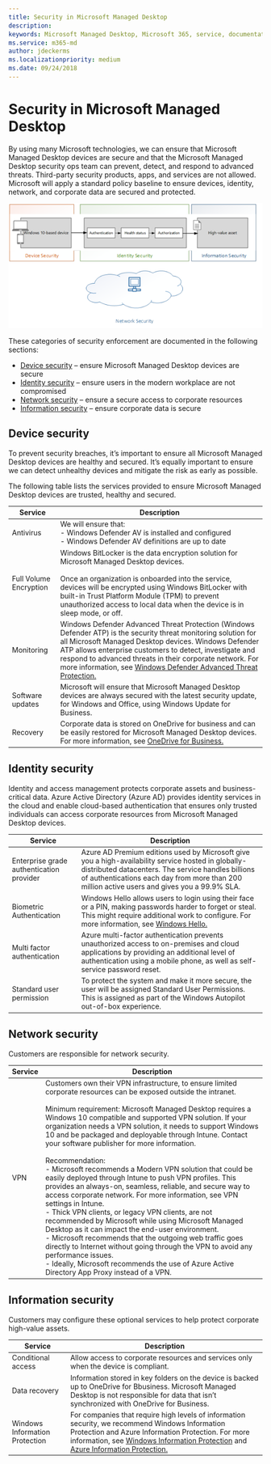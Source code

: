 ```yaml
---
title: Security in Microsoft Managed Desktop 
description:  
keywords: Microsoft Managed Desktop, Microsoft 365, service, documentation
ms.service: m365-md
author: jdeckerms
ms.localizationpriority: medium
ms.date: 09/24/2018
---
```


# Security in Microsoft Managed Desktop

<!--Security -->

By using many Microsoft technologies, we can ensure that Microsoft Managed Desktop devices are secure and that the Microsoft Managed Desktop security ops team can prevent, detect, and respond to advanced threats. Third-party security products, apps, and services are not allowed. Microsoft will apply a standard policy baseline to ensure devices, identity, network, and corporate data are secured and protected.

![Diagram of security components](images/security.png)

These categories of security enforcement are documented in the following sections:
- [Device security](#device-security) – ensure Microsoft Managed Desktop devices are secure
- [Identity security](#identity-security) – ensure users in the modern workplace are not compromised
- [Network security](#network-security) – ensure a secure access to corporate resources
- [Information security](#information-security) – ensure corporate data is secure

## Device security

To prevent security breaches, it’s important to ensure all Microsoft Managed Desktop devices are healthy and secured. It’s equally important to ensure we can detect unhealthy devices and mitigate the risk as early as possible.

The following table lists the services provided to ensure Microsoft Managed Desktop devices are trusted, healthy and secured.

Service | Description
--- | ---
Antivirus |	We will ensure that:<br>- Windows Defender AV is installed and configured<br>- Windows Defender AV definitions are up to date
Full Volume Encryption |	Windows BitLocker is the data encryption solution for Microsoft Managed Desktop devices.<br><br>Once an organization is onboarded into the service, devices will be encrypted using Windows BitLocker with built-in Trust Platform Module (TPM) to prevent unauthorized access to local data when the device is in sleep mode, or off. 
Monitoring |	Windows Defender Advanced Threat Protection (Windows Defender ATP) is the security threat monitoring solution for all Microsoft Managed Desktop devices. Windows Defender ATP allows enterprise customers to detect, investigate and respond to advanced threats in their corporate network. For more information, see [Windows Defender Advanced Threat Protection.](https://docs.microsoft.com/windows/threat-protection/windows-defender-atp/windows-defender-advanced-threat-protection) 
Software updates |	Microsoft will ensure that Microsoft Managed Desktop devices are always secured with the latest security update, for Windows and Office, using Windows Update for Business.
Recovery |	Corporate data is stored on OneDrive for business and can be easily restored for Microsoft Managed Desktop devices. For more information, see [OneDrive for Business.](https://support.office.com/article/Restore-a-previous-version-of-a-file-in-OneDrive-159cad6d-d76e-4981-88ef-de6e96c93893?ui=en-US&rs=en-US&ad=US) 



## Identity security

Identity and access management protects corporate assets and business-critical data. Azure Active Directory (Azure AD) provides identity services in the cloud and enable cloud-based authentication that ensures only trusted individuals can access corporate resources from Microsoft Managed Desktop devices.

Service | Description
--- | ---
Enterprise grade authentication provider |	Azure AD Premium editions used by Microsoft give you a high-availability service hosted in globally-distributed datacenters. The service handles billions of authentications each day from more than 200 million active users and gives you a 99.9% SLA.
Biometric Authentication |	Windows Hello allows users to login using their face or a PIN, making passwords harder to forget or steal. This might require additional work to configure. For more information, see [Windows Hello.](https://docs.microsoft.com/windows-hardware/design/device-experiences/windows-hello)
Multi factor authentication	| Azure multi-factor authentication prevents unauthorized access to on-premises and cloud applications by providing an additional level of authentication using a mobile phone, as well as self-service password reset. 
Standard user permission |	To protect the system and make it more secure, the user will be assigned Standard User Permissions. This is assigned as part of the Windows Autopilot out-of-box experience.



## Network security

Customers are responsible for network security. 

Service | Description
--- | ---
VPN | Customers own their VPN infrastructure, to ensure limited corporate resources can be exposed outside the intranet.<br><br>Minimum requirement: Microsoft Managed Desktop requires a Windows 10 compatible and supported VPN solution. If your organization needs a VPN solution, it needs to support Windows 10 and be packaged and deployable through Intune. Contact your software publisher for more information.<br><br>Recommendation:<br>- Microsoft recommends a Modern VPN solution that could be easily deployed through Intune to push VPN profiles. This provides an always-on, seamless, reliable, and secure way to access corporate network. For more information, see VPN settings in Intune.<br>- Thick VPN clients, or legacy VPN clients, are not recommended by Microsoft while using Microsoft Managed Desktop as it can impact the end-user environment.<br>- Microsoft recommends that the outgoing web traffic goes directly to Internet without going through the VPN to avoid any performance issues.<br>- Ideally, Microsoft recommends the use of Azure Active Directory App Proxy instead of a VPN.


## Information security

Customers may configure these optional services to help protect corporate high-value assets. 

Service | Description
--- | ---
Conditional access |	Allow access to corporate resources and services only when the device is compliant.
Data recovery  | Information stored in key folders on the device is backed up to OneDrive for Bbusiness. Microsoft Managed Desktop is not responsible for data that isn’t synchronized with OneDrive for Business. 
Windows Information Protection |	For companies that require high levels of information security, we recommend Windows Information Protection and Azure Information Protection. For more information, see [Windows Information Protection](https://docs.microsoft.com/windows/threat-protection/windows-information-protection/protect-enterprise-data-using-wip) and [Azure Information Protection.](https://www.microsoft.com/cloud-platform/azure-information-protection)

